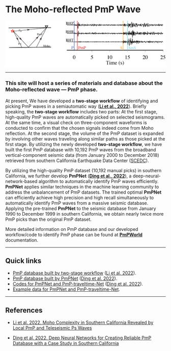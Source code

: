 # The Moho-reflected PmP Wave
<p align="center">
  <img src="https://github.com/Seismic-Data-imaging-the-Earth/PmPWorld/blob/master/source/photos/PmPShow.png" />
</p>

---

### This site will host a series of materials and database about the Moho-reflected wave — PmP phase. 

At present, We have developed a **two-stage workflow** of identifying and picking PmP waves in a semiautomatic way ([**Li et al., 2022**](https://agupubs.onlinelibrary.wiley.com/doi/abs/10.1029/2021JB023033)). Briefly speaking, the **two-stage workflow** includes two parts: At the first stage, high-quality PmP waves are automatically picked on selected seismograms. At the same time, a visual check on three-component waveforms is conducted to confirm that the chosen signals indeed come from Moho reflection. At the second stage, the volume of the PmP dataset is expanded by involving other waves traveling along similar paths as those picked at the first stage. By utilizing the newly developed **two-stage workflow**, we have built the first PmP database with 10,192 PmP waves from the broadband vertical-component seismic data (from January 2000 to December 2018) retrieved from southern California Earthquake Data Center ([SCEDC](https://scedc.caltech.edu/)). 

By utilizing the high-quality PmP dataset (10,192 manual picks) in southern California, we further develop **PmPNet** ([**Ding et al., 2022**](https://agupubs.onlinelibrary.wiley.com/doi/abs/10.1029/2021JB023830)), a deep-neural-network-based algorithm to automatically identify PmP waves efficiently. **PmPNet** applies similar techniques in the machine learning community to address the unbalancement of PmP datasets. The trained optimal **PmPNet** can efficiently achieve high precision and high recall simultaneously to automatically identify PmP waves from a massive seismic database. Applying the pre-trained **PmPNet** to the seismic database from January 1990 to December 1999 in southern California, we obtain nearly twice more PmP picks than the original PmP dataset.

More detailed information on PmP database and our developed workflow/code to identify PmP phase can be found at [**PmPWorld**](https://pmpworld.readthedocs.io/en/latest/index.html) documentation.


---

## Quick links

* [PmP database built by two-stage workflow](https://researchdata.ntu.edu.sg/dataset.xhtml?persistentId=doi:10.21979/N9/HKCXBF) ([Li et al. 2022](https://agupubs.onlinelibrary.wiley.com/doi/abs/10.1029/2021JB023033)).
* [PmP database built by PmPNet](https://researchdata.ntu.edu.sg/dataset.xhtml?persistentId=doi:10.21979/N9/0O380V) ([Ding et al. 2022](https://agupubs.onlinelibrary.wiley.com/doi/abs/10.1029/2021JB023830)).
* [Codes for PmPNet and PmP-traveltime-Net](https://zenodo.org/record/6499773#.YmuvHnVByJA) ([Ding et al. 2022](https://agupubs.onlinelibrary.wiley.com/doi/abs/10.1029/2021JB023830)).
* [Example data for PmPNet and PmP-traveltime-Net](https://osf.io/haxg8/).


---

## References

* [Li et al. 2022. Moho Complexity in Southern California Revealed by Local PmP and Teleseismic Ps Waves](https://agupubs.onlinelibrary.wiley.com/doi/abs/10.1029/2021JB023033)

* [Ding et al. 2022. Deep Neural Networks for Creating Reliable PmP Database with a Case Study in Southern California](https://agupubs.onlinelibrary.wiley.com/doi/abs/10.1029/2021JB023830)



